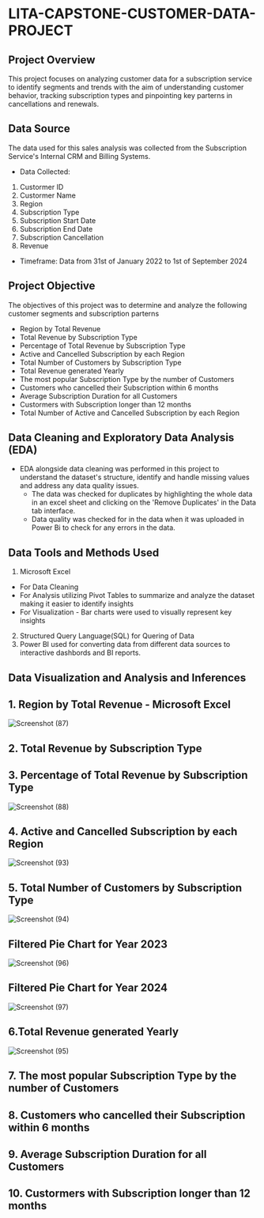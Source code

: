 # LITA-CAPSTONE-CUSTOMER-DATA-PROJECT

## Project Overview
This project focuses on analyzing customer data for a subscription service to identify segments and trends with the aim of understanding customer behavior, tracking subscription types and pinpointing key parterns in cancellations and renewals. 

## Data Source
The data used for this sales analysis was collected from the Subscription Service's Internal CRM and Billing Systems.
- Data Collected:
1. Custormer ID
2. Custormer Name
3. Region
4. Subscription Type
5. Subscription Start Date
6. Subscription End Date
7. Subscription Cancellation
8. Revenue
- Timeframe: Data from 31st of January 2022 to 1st of September 2024

## Project Objective
The objectives of this project was to determine and analyze the following customer segments and subscription parterns
- Region by Total Revenue
- Total Revenue by Subscription Type
- Percentage of Total Revenue by Subscription Type
- Active and Cancelled Subscription by each Region
- Total Number of Customers by Subscription Type
- Total Revenue generated Yearly
- The most popular Subscription Type by the number of Customers
- Customers who cancelled their Subscription within 6 months
- Average Subscription Duration for all Customers
- Custormers with Subscription longer than 12 months
- Total Number of Active and Cancelled Subscription by each Region

## Data Cleaning and Exploratory Data Analysis (EDA)
- EDA alongside data cleaning was performed in this project to understand the dataset's structure, identify and handle missing values and address any data quality issues.
  - The data was checked for duplicates by highlighting the whole data in an excel sheet and clicking on the 'Remove Duplicates' in the Data tab interface.
  - Data quality was checked for in the data when it was uploaded in Power Bi to check for any errors in the data.

## Data Tools and Methods Used
1. Microsoft Excel 
- For Data Cleaning
- For Analysis utilizing Pivot Tables to summarize and analyze the dataset making it easier to identify insights
- For Visualization - Bar charts were used to visually represent key insights
2. Structured Query Language(SQL) for Quering of Data
3. Power BI used for converting data from different data sources to interactive dashbords and BI reports.

## Data Visualization and Analysis and Inferences
## 1. Region by Total Revenue - Microsoft Excel
![Screenshot (87)](https://github.com/user-attachments/assets/4a1dcb89-4ea7-4ce3-8a53-51ca0fd24a37)

## 2. Total Revenue by Subscription Type



## 3. Percentage of Total Revenue by Subscription Type
![Screenshot (88)](https://github.com/user-attachments/assets/38e0be11-66d3-43a6-b904-964c19a8f786)

## 4. Active and Cancelled Subscription by each Region
![Screenshot (93)](https://github.com/user-attachments/assets/554c709f-44a1-4e69-ac05-042ce5fad944)

## 5. Total Number of Customers by Subscription Type
![Screenshot (94)](https://github.com/user-attachments/assets/84baa9e9-a921-4f29-a6ff-0f00480c2e37)
## Filtered Pie Chart for Year 2023
![Screenshot (96)](https://github.com/user-attachments/assets/10e5f779-b570-43fb-82e8-dd97f06beffb)
## Filtered Pie Chart for Year 2024
![Screenshot (97)](https://github.com/user-attachments/assets/1b45a45f-7259-499d-9270-7da712c5afbc)


## 6.Total Revenue generated Yearly
![Screenshot (95)](https://github.com/user-attachments/assets/4c3a016b-52f2-482e-9280-d5a4fc8493f7)

## 7. The most popular Subscription Type by the number of Customers

## 8. Customers who cancelled their Subscription within 6 months

## 9. Average Subscription Duration for all Customers

## 10. Custormers with Subscription longer than 12 months

